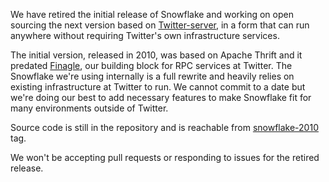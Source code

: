 We have retired the initial release of Snowflake and working on open sourcing
the next version based on
[Twitter-server](https://twitter.github.io/twitter-server/), in a form that can
run anywhere without requiring Twitter's own infrastructure services.

The initial version, released in 2010, was based on Apache Thrift and it
predated [Finagle](https://twitter.github.io/twitter-server/), our building
block for RPC services at Twitter.  The Snowflake we're using internally is a
full rewrite and heavily relies on existing infrastructure at Twitter to run.
We cannot commit to a date but we're doing our best to add necessary features to
make Snowflake fit for many environments outside of Twitter.

Source code is still in the repository and is reachable from
[snowflake-2010](https://github.com/twitter/snowflake/releases/tag/snowflake-2010)
tag.

We won't be accepting pull requests or responding to issues for the retired
release.
